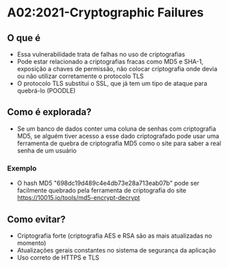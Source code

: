# A02:2021-Cryptographic Failures
## O que é
- Essa vulnerabilidade trata de falhas no uso de criptografias<br>
- Pode estar relacionado a criptografias fracas como MD5 e SHA-1, exposição a chaves de permissão, não colocar criptografia onde devia ou não utilizar corretamente o protocolo TLS<br>
- O protocolo TLS substitui o SSL, que já tem um tipo de ataque para quebrá-lo (POODLE)<br>
## Como é explorada?
- Se um banco de dados conter uma coluna de senhas com criptografia MD5, se alguém tiver acesso a esse dado criptografado pode usar uma ferramenta de quebra de criptografia MD5 como o site  para saber a real senha de um usuário<br>
### Exemplo
- O hash MD5 "698dc19d489c4e4db73e28a713eab07b" pode ser facilmente quebrado pela ferramenta de criptografia do site https://10015.io/tools/md5-encrypt-decrypt<br>
## Como evitar?
- Criptografia forte (criptografia AES e RSA são as mais atualizadas no momento)<br>
- Atualizações gerais constantes no sistema de segurança da aplicação<br>
- Uso correto de HTTPS e TLS<br>

